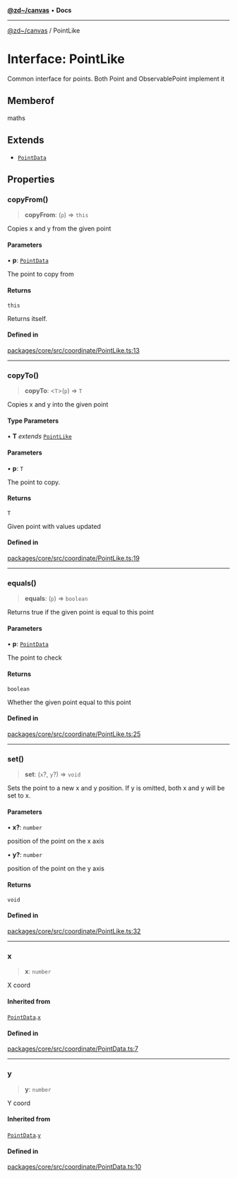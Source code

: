 [**@zd~/canvas**](../README.md) • **Docs**

***

[@zd~/canvas](../README.md) / PointLike

# Interface: PointLike

Common interface for points. Both Point and ObservablePoint implement it

## Memberof

maths

## Extends

- [`PointData`](PointData.md)

## Properties

### copyFrom()

> **copyFrom**: (`p`) => `this`

Copies x and y from the given point

#### Parameters

• **p**: [`PointData`](PointData.md)

The point to copy from

#### Returns

`this`

Returns itself.

#### Defined in

[packages/core/src/coordinate/PointLike.ts:13](https://github.com/zhuddan/canvas/blob/4e0594a0d45f272f1c29554e1059a5920cb977c7/packages/core/src/coordinate/PointLike.ts#L13)

***

### copyTo()

> **copyTo**: \<`T`\>(`p`) => `T`

Copies x and y into the given point

#### Type Parameters

• **T** *extends* [`PointLike`](PointLike.md)

#### Parameters

• **p**: `T`

The point to copy.

#### Returns

`T`

Given point with values updated

#### Defined in

[packages/core/src/coordinate/PointLike.ts:19](https://github.com/zhuddan/canvas/blob/4e0594a0d45f272f1c29554e1059a5920cb977c7/packages/core/src/coordinate/PointLike.ts#L19)

***

### equals()

> **equals**: (`p`) => `boolean`

Returns true if the given point is equal to this point

#### Parameters

• **p**: [`PointData`](PointData.md)

The point to check

#### Returns

`boolean`

Whether the given point equal to this point

#### Defined in

[packages/core/src/coordinate/PointLike.ts:25](https://github.com/zhuddan/canvas/blob/4e0594a0d45f272f1c29554e1059a5920cb977c7/packages/core/src/coordinate/PointLike.ts#L25)

***

### set()

> **set**: (`x`?, `y`?) => `void`

Sets the point to a new x and y position.
If y is omitted, both x and y will be set to x.

#### Parameters

• **x?**: `number`

position of the point on the x axis

• **y?**: `number`

position of the point on the y axis

#### Returns

`void`

#### Defined in

[packages/core/src/coordinate/PointLike.ts:32](https://github.com/zhuddan/canvas/blob/4e0594a0d45f272f1c29554e1059a5920cb977c7/packages/core/src/coordinate/PointLike.ts#L32)

***

### x

> **x**: `number`

X coord

#### Inherited from

[`PointData`](PointData.md).[`x`](PointData.md#x)

#### Defined in

[packages/core/src/coordinate/PointData.ts:7](https://github.com/zhuddan/canvas/blob/4e0594a0d45f272f1c29554e1059a5920cb977c7/packages/core/src/coordinate/PointData.ts#L7)

***

### y

> **y**: `number`

Y coord

#### Inherited from

[`PointData`](PointData.md).[`y`](PointData.md#y)

#### Defined in

[packages/core/src/coordinate/PointData.ts:10](https://github.com/zhuddan/canvas/blob/4e0594a0d45f272f1c29554e1059a5920cb977c7/packages/core/src/coordinate/PointData.ts#L10)
